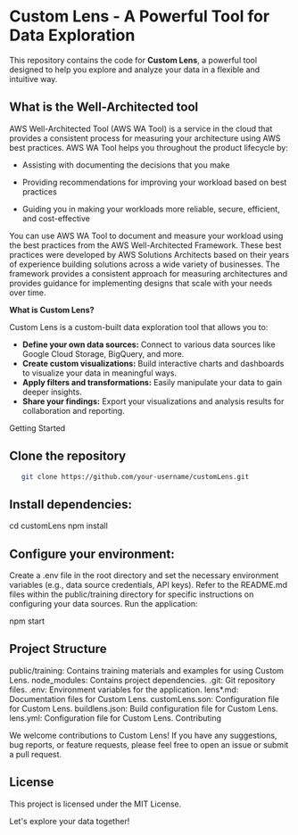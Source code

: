 # Custom Lens - A Powerful Tool for Data Exploration

This repository contains the code for **Custom Lens**, a powerful tool designed to help you explore and analyze your data in a flexible and intuitive way. 

## What is the Well-Architected tool

AWS Well-Architected Tool (AWS WA Tool) is a service in the cloud that provides a consistent process for measuring your architecture using AWS best practices. AWS WA Tool helps you throughout the product lifecycle by:

* Assisting with documenting the decisions that you make

* Providing recommendations for improving your workload based on best practices

* Guiding you in making your workloads more reliable, secure, efficient, and cost-effective

You can use AWS WA Tool to document and measure your workload using the best practices from the AWS Well-Architected Framework. These best practices were developed by AWS Solutions Architects based on their years of experience building solutions across a wide variety of businesses. The framework provides a consistent approach for measuring architectures and provides guidance for implementing designs that scale with your needs over time.

**What is Custom Lens?**

Custom Lens is a custom-built data exploration tool that allows you to:

* **Define your own data sources:** Connect to various data sources like Google Cloud Storage, BigQuery, and more.
* **Create custom visualizations:** Build interactive charts and dashboards to visualize your data in meaningful ways.
* **Apply filters and transformations:** Easily manipulate your data to gain deeper insights.
* **Share your findings:** Export your visualizations and analysis results for collaboration and reporting.

Getting Started

## Clone the repository

```bash
   git clone https://github.com/your-username/customLens.git
```

##  Install dependencies:

cd customLens
npm install

##  Configure your environment:

Create a .env file in the root directory and set the necessary environment variables (e.g., data source credentials, API keys).
Refer to the README.md files within the public/training directory for specific instructions on configuring your data sources.
Run the application:

npm start

##  Project Structure

public/training: Contains training materials and examples for using Custom Lens.
node_modules: Contains project dependencies.
.git: Git repository files.
.env: Environment variables for the application.
lens*.md: Documentation files for Custom Lens.
customLens.son: Configuration file for Custom Lens.
buildlens.json: Build configuration file for Custom Lens.
lens.yml: Configuration file for Custom Lens.
Contributing

We welcome contributions to Custom Lens! If you have any suggestions, bug reports, or feature requests, please feel free to open an issue or submit a pull request.

## License

This project is licensed under the MIT License.

Let's explore your data together!